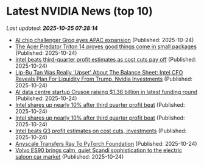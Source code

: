 # Latest NVIDIA News (top 10)
_Last updated: **2025-10-25 07:28:14**_

- [AI chip challenger Groq eyes APAC expansion](https://www.computerweekly.com/news/366633487/AI-chip-challenger-Groq-eyes-APAC-expansion) (Published: 2025-10-24)
- [The Acer Predator Triton 14 proves good things come in small packages](https://www.creativebloq.com/tech/laptops/acer-predator-triton-14-ai-review-good-things-come-in-small-packages) (Published: 2025-10-24)
- [Intel beats third-quarter profit estimates as cost cuts pay off](https://www.irishtimes.com/business/2025/10/24/intel-beats-third-quarter-profit-estimates-as-cost-cuts-pay-off/) (Published: 2025-10-24)
- [Lip-Bu Tan Was Really 'Upset' About The Balance Sheet: Intel CFO Reveals Plan For Liquidity From Trump, Nvidia Investments](https://biztoc.com/x/184b21a588815361) (Published: 2025-10-24)
- [AI data centre startup Crusoe raising $1.38 billion in latest funding round](https://economictimes.indiatimes.com/tech/technology/ai-data-centre-startup-crusoe-raising-1-38-billion-in-latest-funding-round/articleshow/124778557.cms) (Published: 2025-10-24)
- [Intel shares up nearly 10% after third quarter profit beat](https://finance.yahoo.com/news/intel-shares-nearly-10-third-061922195.html) (Published: 2025-10-24)
- [Intel shares up nearly 10% after third quarter profit beat](https://www.channelnewsasia.com/business/intel-shares-up-nearly-10-after-third-quarter-profit-beat-5422571) (Published: 2025-10-24)
- [Intel beats Q3 profit estimates on cost cuts, investments](https://www.rte.ie/news/business/2025/1024/1540314-intel-quarterly-results/) (Published: 2025-10-24)
- [Anyscale Transfers Ray To PyTorch Foundation](https://www.forbes.com/sites/janakirammsv/2025/10/24/anyscale-transfers-ray-to-pytorch-foundation/) (Published: 2025-10-24)
- [Volvo ES90 brings calm, quiet Scandi sophistication to the electric saloon car market](https://www.wallpaper.com/transportation/volvo-es90-review) (Published: 2025-10-24)
